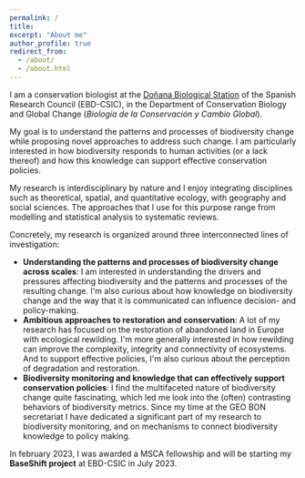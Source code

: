 ```yaml
---
permalink: /
title: 
excerpt: "About me"
author_profile: true
redirect_from: 
  - /about/
  - /about.html
---
```


I am a conservation biologist at the [Doñana Biological Station](https://ebd.csic.es) of the Spanish Research Council (EBD-CSIC), in the Department of Conservation Biology and Global Change (*Biología de la Conservación y Cambio Global*). 

My goal is to understand the patterns and processes of biodiversity change while proposing novel approaches to address such change. I am particularly interested in how biodiversity responds to human activities (or a lack thereof) and how this knowledge can support effective conservation policies. 

My research is interdisciplinary by nature and I enjoy integrating disciplines such as theoretical, spatial, and quantitative ecology, with geography and social sciences. The approaches that I use for this purpose range from modelling and statistical analysis to systematic reviews. 

Concretely, my research is organized around three interconnected lines of investigation:

* <b>Understanding the patterns and processes of biodiversity change across scales</b>: I am interested in understanding the drivers and pressures affecting biodiversity and the patterns and processes of the resulting change. I'm also curious about how knowledge on biodiversity change and the way that it is communicated can influence decision- and policy-making.  
* <b>Ambitious approaches to restoration and conservation</b>: A lot of my research has focused on the restoration of abandoned land in Europe with ecological rewilding. I'm more generally interested in how rewilding can improve the complexity, integrity and connectivity of ecosystems. And to support effective policies, I'm also curious about the perception of degradation and restoration.  
* <b>Biodiversity monitoring and knowledge that can effectively support conservation policies</b>: I find the multifaceted nature of biodiversity change quite fascinating, which led me look into the (often) contrasting behaviors of biodiversity metrics. Since my time at the GEO BON secretariat I have dedicated a significant part of my research to biodiversity monitoring, and on mechanisms to connect biodiversity knowledge to policy making.  

In february 2023, I was awarded a MSCA fellowship and will be starting my **BaseShift project** at EBD-CSIC in July 2023.
